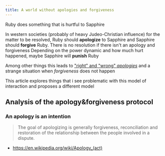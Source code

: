 ```yaml
---
title: A world without apologies and forgiveness
---
```


Ruby does something that is hurtful to Sapphire

In western societies (probably of heavy Judeo-Christian influence) for the matter to be resolved, Ruby should **apologize** to Sapphire and Sapphire should **forgive** Ruby. There is no resolution if there isn't an apology and forgiveness
Depending on the power dynamic and how much hurt happened, maybe Sapphire will **punish** Ruby

Among other things this leads to ["right" and "wrong" *apologies*](https://twitter.com/BadBunnyTwitch/status/1183614332573114368) and a strange situation when *forgiveness* does not happen

<!-- https://blog.izs.me/2015/09/how-to-apologize -->

This article explores things that i see problematic with this model of interaction and proposes a different model


## Analysis of the apology&forgiveness protocol

### An apology is an intention

> The goal of apologizing is generally forgiveness, reconciliation and restoration of the relationship between the people involved in a dispute.

- https://en.wikipedia.org/wiki/Apology_(act)


